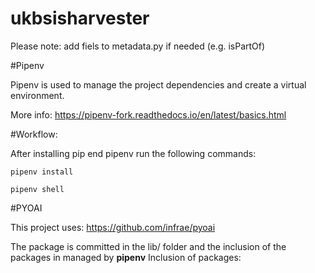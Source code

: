 # ukbsisharvester

Please note: add fiels to metadata.py if needed (e.g. isPartOf)


#Pipenv 

Pipenv is used to manage the project dependencies and create a virtual environment. 

More info: https://pipenv-fork.readthedocs.io/en/latest/basics.html

#Workflow:

After installing pip end pipenv run the following commands:

`pipenv install` 

`pipenv shell`

#PYOAI

This project uses: https://github.com/infrae/pyoai

The package is committed in the lib/ folder and the  inclusion of the packages in managed by **pipenv**
Inclusion of packages:
